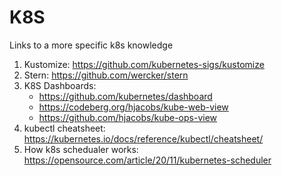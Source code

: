 # K8S
Links to a more specific k8s knowledge

1. Kustomize: https://github.com/kubernetes-sigs/kustomize
1. Stern: https://github.com/wercker/stern
1. K8S Dashboards:
   - https://github.com/kubernetes/dashboard
   - https://codeberg.org/hjacobs/kube-web-view
   - https://github.com/hjacobs/kube-ops-view
1. kubectl cheatsheet: https://kubernetes.io/docs/reference/kubectl/cheatsheet/  
1. How k8s schedualer works: https://opensource.com/article/20/11/kubernetes-scheduler  